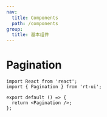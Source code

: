 ```yaml
---
nav:
  title: Components
  path: /components
group:
  title: 基本组件
---
```


# Pagination

```tsx
import React from 'react';
import { Pagination } from 'rt-ui';

export default () => {
  return <Pagination />;
};
```

<API></API>
